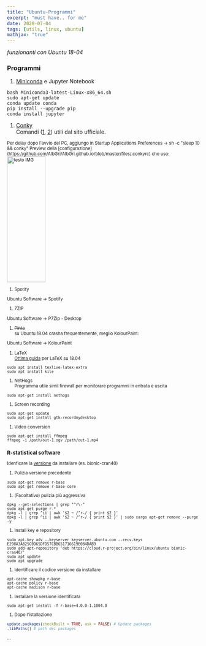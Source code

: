 ```yaml
---
title: "Ubuntu-Programmi"
excerpt: "must have.. for me"
date: 2020-07-04
tags: [utils, linux, ubuntu]
mathjax: "true"
---
```


*funzionanti con Ubuntu 18-04*  

### Programmi
1. [Miniconda](https://conda.io/miniconda.html) e Jupyter Notebook  
```console
bash Miniconda3-latest-Linux-x86_64.sh  
sudo apt-get update  
conda update conda  
pip install --upgrade pip  
conda install jupyter
```

1. [Conky](https://wiki.ubuntu-it.org/AmbienteGrafico/Conky)  
Comandi ([1](http://conky.sourceforge.net/conkyrc-gon), [2](http://conky.sourceforge.net/variables.html)) utili dal sito ufficiale.    
<span style="font-size: 3mm">
Per delay dopo l'avvio del PC, aggiungo in 
<span style="font-size: 3mm">
Startup Applications Preferences → sh -c "sleep 10 && conky"  
</span>
Preview della [configurazione](https://github.com/AlbGri/AlbGri.github.io/blob/master/files/.conkyrc) che uso:  
<img src="{{ site.url }}{{ site.baseurl }}/images/Conky_20190309.png" 
alt="testo IMG"
align="center"
height="328"
width="100">

1. Spotify  
<span style="font-size: 3mm">
Ubuntu Software → Spotify
</span>

1. 7ZIP  
<span style="font-size: 3mm">
Ubuntu Software → P7Zip - Desktop
</span>

1. <span style="text-decoration: line-through">Pinta</span>  
su Ubuntu 18.04 crasha frequentemente, meglio KolourPaint:  
<span style="font-size: 3mm">
Ubuntu Software → KolourPaint
</span>

1. LaTeX  
[Ottima guida](https://linuxconfig.org/how-to-install-latex-on-ubuntu-18-04-bionic-beaver-linux) per LaTeX su 18.04  
```console
sudo apt install texlive-latex-extra  
sudo apt install kile  
```

1. NetHogs  
Programma utile simil firewall per monitorare programmi in entrata e uscita  
```console
sudo apt-get install nethogs  
```

1. Screen recording  
```console
sudo apt-get update
sudo apt-get install gtk-recordmydesktop
```

1. Video conversion  
```console
sudo apt-get install ffmpeg
ffmpeg -i /path/out-1.ogv /path/out-1.mp4
```





### R-statistical software
Idenficare la [versione](https://cloud.r-project.org/bin/linux/ubuntu) da installare (es. bionic-cran40)  

1. Pulizia versione precedente  
```console
sudo apt-get remove r-base
sudo apt-get remove r-base-core
```

1. (Facoltativo) pulizia più aggressiva  
```console
dpkg --get-selections | grep "^r\-"
sudo apt-get purge r-*
dpkg -l | grep ^ii | awk '$2 ~ /^r-/ { print $2 }'
dpkg -l | grep ^ii | awk '$2 ~ /^r-/ { print $2 }' | sudo xargs apt-get remove --purge -y
```

1. Install key e repository  
```console
sudo apt-key adv --keyserver keyserver.ubuntu.com --recv-keys E298A3A825C0D65DFD57CBB651716619E084DAB9
sudo add-apt-repository 'deb https://cloud.r-project.org/bin/linux/ubuntu bionic-cran40/'
sudo apt update
sudo apt upgrade
```

1. Identificare il codice versione da installare  
```console
apt-cache showpkg r-base
apt-cache policy r-base
apt-cache madison r-base
```

1. Installare la versione identificata  
```console
sudo apt-get install -f r-base=4.0.0-1.1804.0
```

1. Dopo l'istallazione  
```R
update.packages(checkBuilt = TRUE, ask = FALSE) # Update packages
.libPaths()	# path dei packages
```




















...
